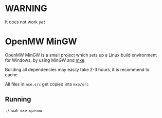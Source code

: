 # WARNING

It does not work _yet_

# OpenMW MinGW

OpenMW MinGW is a small project which sets up a Linux build environment for
Windows, by using MinGW and [mxe](https://mxe.cc).

Building all dependencies may easily take 2-3 hours, it is recommend to cache.

All files in `mxe.src` get copied into `mxe/src`

## Running

```sh
./nwah mxe openmw
```

